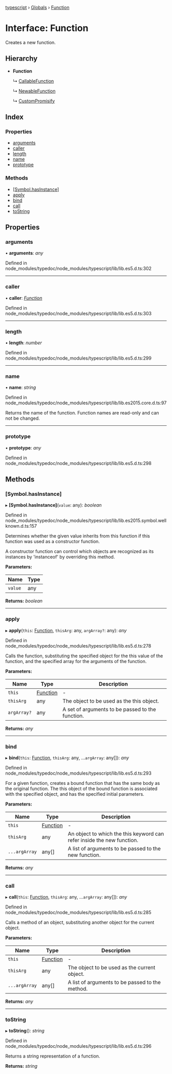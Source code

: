 [typescript](../README.md) › [Globals](../globals.md) › [Function](function.md)

# Interface: Function

Creates a new function.

## Hierarchy

* **Function**

  ↳ [CallableFunction](callablefunction.md)

  ↳ [NewableFunction](newablefunction.md)

  ↳ [CustomPromisify](_util_.custompromisify.md)

## Index

### Properties

* [arguments](function.md#arguments)
* [caller](function.md#caller)
* [length](function.md#length)
* [name](function.md#name)
* [prototype](function.md#prototype)

### Methods

* [[Symbol.hasInstance]](function.md#[symbol.hasinstance])
* [apply](function.md#apply)
* [bind](function.md#bind)
* [call](function.md#call)
* [toString](function.md#tostring)

## Properties

###  arguments

• **arguments**: *any*

Defined in node_modules/typedoc/node_modules/typescript/lib/lib.es5.d.ts:302

___

###  caller

• **caller**: *[Function](function.md)*

Defined in node_modules/typedoc/node_modules/typescript/lib/lib.es5.d.ts:303

___

###  length

• **length**: *number*

Defined in node_modules/typedoc/node_modules/typescript/lib/lib.es5.d.ts:299

___

###  name

• **name**: *string*

Defined in node_modules/typedoc/node_modules/typescript/lib/lib.es2015.core.d.ts:97

Returns the name of the function. Function names are read-only and can not be changed.

___

###  prototype

• **prototype**: *any*

Defined in node_modules/typedoc/node_modules/typescript/lib/lib.es5.d.ts:298

## Methods

###  [Symbol.hasInstance]

▸ **[Symbol.hasInstance]**(`value`: any): *boolean*

Defined in node_modules/typedoc/node_modules/typescript/lib/lib.es2015.symbol.wellknown.d.ts:157

Determines whether the given value inherits from this function if this function was used
as a constructor function.

A constructor function can control which objects are recognized as its instances by
'instanceof' by overriding this method.

**Parameters:**

Name | Type |
------ | ------ |
`value` | any |

**Returns:** *boolean*

___

###  apply

▸ **apply**(`this`: [Function](function.md), `thisArg`: any, `argArray?`: any): *any*

Defined in node_modules/typedoc/node_modules/typescript/lib/lib.es5.d.ts:278

Calls the function, substituting the specified object for the this value of the function, and the specified array for the arguments of the function.

**Parameters:**

Name | Type | Description |
------ | ------ | ------ |
`this` | [Function](function.md) | - |
`thisArg` | any | The object to be used as the this object. |
`argArray?` | any | A set of arguments to be passed to the function.  |

**Returns:** *any*

___

###  bind

▸ **bind**(`this`: [Function](function.md), `thisArg`: any, ...`argArray`: any[]): *any*

Defined in node_modules/typedoc/node_modules/typescript/lib/lib.es5.d.ts:293

For a given function, creates a bound function that has the same body as the original function.
The this object of the bound function is associated with the specified object, and has the specified initial parameters.

**Parameters:**

Name | Type | Description |
------ | ------ | ------ |
`this` | [Function](function.md) | - |
`thisArg` | any | An object to which the this keyword can refer inside the new function. |
`...argArray` | any[] | A list of arguments to be passed to the new function.  |

**Returns:** *any*

___

###  call

▸ **call**(`this`: [Function](function.md), `thisArg`: any, ...`argArray`: any[]): *any*

Defined in node_modules/typedoc/node_modules/typescript/lib/lib.es5.d.ts:285

Calls a method of an object, substituting another object for the current object.

**Parameters:**

Name | Type | Description |
------ | ------ | ------ |
`this` | [Function](function.md) | - |
`thisArg` | any | The object to be used as the current object. |
`...argArray` | any[] | A list of arguments to be passed to the method.  |

**Returns:** *any*

___

###  toString

▸ **toString**(): *string*

Defined in node_modules/typedoc/node_modules/typescript/lib/lib.es5.d.ts:296

Returns a string representation of a function.

**Returns:** *string*
